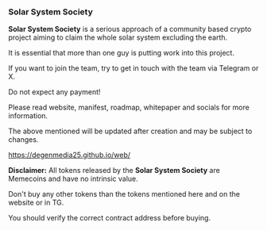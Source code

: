 ### Solar System Society

**Solar System Society** is a serious approach of a community based crypto project aiming to claim the whole solar system excluding the earth.

It is essential that more than one guy is putting work into this project.

If you want to join the team, try to get in touch with the team via Telegram or X.

Do not expect any payment!

Please read website, manifest, roadmap, whitepaper and socials for more information.

The above mentioned will be updated after creation and may be subject to changes.



https://degenmedia25.github.io/web/


**Disclaimer:** All tokens released by the **Solar System Society** are Memecoins and have no intrinsic value.

Don't buy any other tokens than the tokens mentioned here and on the website or in TG.

You should verify the correct contract address before buying.
